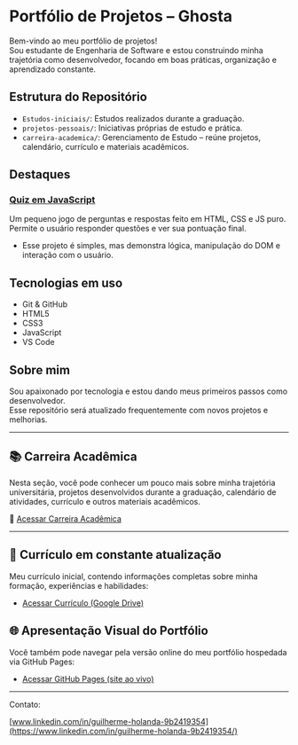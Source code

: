 # Portfólio de Projetos – Ghosta


Bem-vindo ao meu portfólio de projetos!  
Sou estudante de Engenharia de Software e estou construindo minha trajetória como desenvolvedor, focando em boas práticas, organização e aprendizado constante.

## Estrutura do Repositório

- `Estudos-iniciais/`: Estudos realizados durante a graduação.
- `projetos-pessoais/`: Iniciativas próprias de estudo e prática.
- `carreira-academica/`: Gerenciamento de Estudo – reúne projetos, calendário, currículo e materiais acadêmicos.


## Destaques

###  [Quiz em JavaScript](./projetos-pessoais/quiz-javascript)

Um pequeno jogo de perguntas e respostas feito em HTML, CSS e JS puro.  
Permite o usuário responder questões e ver sua pontuação final.

- Esse projeto é simples, mas demonstra lógica, manipulação do DOM e interação com o usuário.

## Tecnologias em uso

- Git & GitHub
- HTML5
- CSS3
- JavaScript
- VS Code

## Sobre mim

Sou apaixonado por tecnologia e estou dando meus primeiros passos como desenvolvedor.  
Esse repositório será atualizado frequentemente com novos projetos e melhorias.


---

## 📚 Carreira Acadêmica

Nesta seção, você pode conhecer um pouco mais sobre minha trajetória universitária, projetos desenvolvidos durante a graduação, calendário de atividades, currículo e outros materiais acadêmicos.

🔗 [Acessar Carreira Acadêmica](./carreira-academica/README.md)

---

## 📄 Currículo em constante atualização

Meu currículo inicial, contendo informações completas sobre minha formação, experiências e habilidades:

- [Acessar Currículo (Google Drive)](https://docs.google.com/document/d/1ZsCFiT24h6Y-pRfvNuvpO_HDokBmNn9GuypJWHdyHxo/edit?usp=sharing)


## 🌐 Apresentação Visual do Portfólio

Você também pode navegar pela versão online do meu portfólio hospedada via GitHub Pages:

- [Acessar GitHub Pages (site ao vivo)](https://La-Ghosta.github.io)

---

 Contato:

[www.linkedin.com/in/guilherme-holanda-9b2419354](https://www.linkedin.com/in/guilherme-holanda-9b2419354/)

